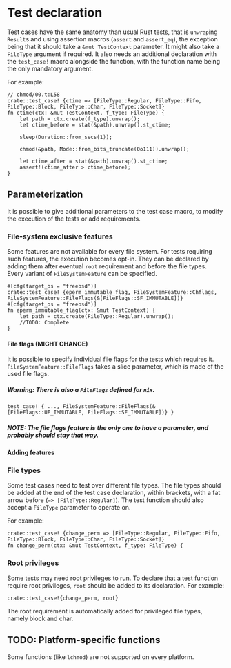 # Test declaration

Test cases have the same anatomy than usual Rust tests, 
that is `unwrap`ing `Result`s and using assertion macros (`assert` and `assert_eq`),
the exception being that it should take a `&mut TestContext` parameter.
It might also take a `FileType` argument if required.
It also needs an additional declaration with the `test_case!` macro alongside the function, 
with the function name being the only mandatory argument.

For example:

```rust,ignore
// chmod/00.t:L58
crate::test_case! {ctime => [FileType::Regular, FileType::Fifo, FileType::Block, FileType::Char, FileType::Socket]}
fn ctime(ctx: &mut TestContext, f_type: FileType) {
    let path = ctx.create(f_type).unwrap();
    let ctime_before = stat(&path).unwrap().st_ctime;

    sleep(Duration::from_secs(1));

    chmod(&path, Mode::from_bits_truncate(0o111)).unwrap();

    let ctime_after = stat(&path).unwrap().st_ctime;
    assert!(ctime_after > ctime_before);
}
```

## Parameterization

It is possible to give additional parameters to the test case macro,
to modify the execution of the tests or add requirements.

### File-system exclusive features

Some features are not available for every file system.
For tests requiring such features, the execution becomes opt-in.
They can be declared by adding them after eventual `root` requirement
and before the file types.
Every variant of `FileSystemFeature` can be specified.

```rust,ignore
#[cfg(target_os = "freebsd")]
crate::test_case! {eperm_immutable_flag, FileSystemFeature::Chflags, FileSystemFeature::FileFlags(&[FileFlags::SF_IMMUTABLE])}
#[cfg(target_os = "freebsd")]
fn eperm_immutable_flag(ctx: &mut TestContext) {
    let path = ctx.create(FileType::Regular).unwrap();
    //TODO: Complete
}
```

#### File flags (MIGHT CHANGE)

It is possible to specify individual file flags for the tests which
requires it. `FileSystemFeature::FileFlags` takes a slice parameter,
which is made of the used file flags.

##### Warning: There is also a `FileFlags` defined for `nix`.

```rust,ignore
test_case! { ..., FileSystemFeature::FileFlags(&[FileFlags::UF_IMMUTABLE, FileFlags::SF_IMMUTABLE])} }
```

##### NOTE: The file flags feature is the only one to have a parameter, and probably should stay that way.

#### Adding features



### File types

Some test cases need to test over different file types.
The file types should be added at the end of the test case declaration,
within brackets, with a fat arrow before (`=> [FileType::Regular]`).
The test function should also accept a `FileType` parameter to operate on.

For example:

```rust,ignore
crate::test_case! {change_perm => [FileType::Regular, FileType::Fifo, FileType::Block, FileType::Char, FileType::Socket]}
fn change_perm(ctx: &mut TestContext, f_type: FileType) {
```

### Root privileges

Some tests may need root privileges to run.
To declare that a test function require root privileges, 
`root` should be added to its declaration.
For example:

```rust,ignore
crate::test_case!{change_perm, root}
```

The root requirement is automatically added for privileged file types,
namely block and char.

## TODO: Platform-specific functions 

Some functions (like `lchmod`) are not supported on every platform.
